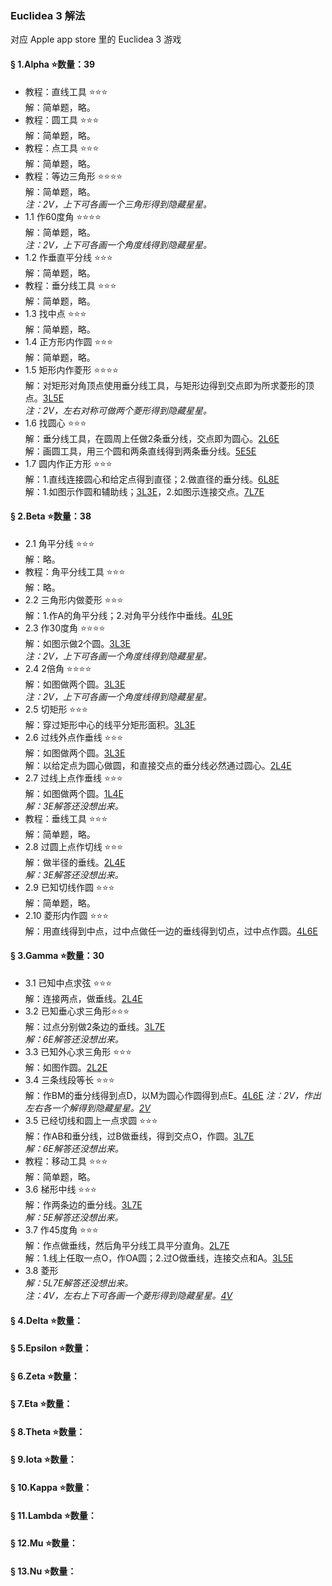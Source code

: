 ### Euclidea 3 解法
对应 Apple app store 里的 Euclidea 3 游戏

#### § 1.Alpha ⭐数量：39
- 教程：直线工具 ⭐⭐⭐  
解：简单题，略。
- 教程：圆工具 ⭐⭐⭐  
解：简单题，略。
- 教程：点工具 ⭐⭐⭐  
解：简单题，略。
- 教程：等边三角形 ⭐⭐⭐⭐  
解：简单题，略。  
_注：2V，上下可各画一个三角形得到隐藏星星。_
- 1.1 作60度角 ⭐⭐⭐⭐  
解：简单题，略。  
_注：2V，上下可各画一个角度线得到隐藏星星。_
- 1.2 作垂直平分线 ⭐⭐⭐  
解：简单题，略。
- 教程：垂分线工具 ⭐⭐⭐  
解：简单题，略。
- 1.3 找中点 ⭐⭐⭐  
解：简单题，略。
- 1.4 正方形内作圆 ⭐⭐⭐  
解：简单题，略。
- 1.5 矩形内作菱形 ⭐⭐⭐⭐  
解：对矩形对角顶点使用垂分线工具，与矩形边得到交点即为所求菱形的顶点。[3L5E](solving/Euclidea3/1.5.png)  
_注：2V，左右对称可做两个菱形得到隐藏星星。_
- 1.6 找圆心 ⭐⭐⭐  
解：垂分线工具，在圆周上任做2条垂分线，交点即为圆心。[2L6E](solving/Euclidea3/1.6.1.png)  
解：画圆工具，用三个圆和两条直线得到两条垂分线。[5E5E](solving/Euclidea3/1.6.2.png)
- 1.7 圆内作正方形 ⭐⭐⭐  
解：1.直线连接圆心和给定点得到直径；2.做直径的垂分线。[6L8E](solving/Euclidea3/1.7.1.png)  
解：1.如图示作圆和辅助线；[3L3E](solving/Euclidea3/1.7.2.1.png)，2.如图示连接交点。[7L7E](solving/Euclidea3/1.7.2.2.png)

#### § 2.Beta ⭐数量：38
- 2.1 角平分线 ⭐⭐⭐  
解：略。
- 教程：角平分线工具 ⭐⭐⭐  
解：略。
- 2.2 三角形内做菱形 ⭐⭐⭐  
解：1.作A的角平分线；2.对角平分线作中垂线。[4L9E](solving/Euclidea3/2.2.png)
- 2.3 作30度角 ⭐⭐⭐⭐    
解：如图示做2个圆。[3L3E](solving/Euclidea3/2.3.png)  
_注：2V，上下可各画一个角度线得到隐藏星星。_
- 2.4 2倍角 ⭐⭐⭐⭐  
解：如图做两个圆。[3L3E](solving/Euclidea3/2.4.png)  
_注：2V，上下可各画一个角度线得到隐藏星星。_
- 2.5 切矩形 ⭐⭐⭐  
解：穿过矩形中心的线平分矩形面积。[3L3E](solving/Euclidea3/2.5.png)
- 2.6 过线外点作垂线 ⭐⭐⭐  
解：如图做两个圆。[3L3E](solving/Euclidea3/2.6.1.png)  
解：以给定点为圆心做圆，和直接交点的垂分线必然通过圆心。[2L4E](solving/Euclidea3/2.6.2.png) 
- 2.7 过线上点作垂线 ⭐⭐⭐  
解：如图做两个圆。[1L4E](solving/Euclidea3/2.7.1.png)  
*解：3E解答还没想出来。*
- 教程：垂线工具 ⭐⭐⭐  
解：简单题，略。
- 2.8 过圆上点作切线 ⭐⭐⭐  
解：做半径的垂线。[2L4E](solving/Euclidea3/2.8.1.png)  
*解：3E解答还没想出来。*
- 2.9 已知切线作圆 ⭐⭐⭐  
解：简单题，略。
- 2.10 菱形内作圆 ⭐⭐⭐  
解：用直线得到中点，过中点做任一边的垂线得到切点，过中点作圆。[4L6E](solving/Euclidea3/2.10.png)

#### § 3.Gamma ⭐数量：30
- 3.1 已知中点求弦 ⭐⭐⭐  
解：连接两点，做垂线。[2L4E](solving/Euclidea3/3.1.png)
- 3.2 已知垂心求三角形⭐⭐⭐  
解：过点分别做2条边的垂线。[3L7E](solving/Euclidea3/3.2.1.png)  
*解：6E解答还没想出来。*
- 3.3 已知外心求三角形 ⭐⭐⭐  
解：如图作圆。[2L2E](solving/Euclidea3/3.3.png)
- 3.4 三条线段等长 ⭐⭐⭐  
解：作BM的垂分线得到点D，以M为圆心作圆得到点E。[4L6E](solving/Euclidea3/3.4.1.png)
_注：2V，作出左右各一个解得到隐藏星星。[2V](solving/Euclidea3/3.4.2.png)_
- 3.5 已经切线和圆上一点求圆 ⭐⭐⭐  
解：作AB和垂分线，过B做垂线，得到交点O，作圆。[3L7E](solving/Euclidea3/3.5.png)  
*解：6E解答还没想出来。*
- 教程：移动工具 ⭐⭐⭐  
解：简单题，略。	
- 3.6 梯形中线 ⭐⭐⭐  
解：作两条边的垂分线。[3L7E](solving/Euclidea3/3.6.png)  
*解：5E解答还没想出来。*
- 3.7 作45度角 ⭐⭐⭐  
解：作点做垂线，然后角平分线工具平分直角。[2L7E](solving/Euclidea3/3.7.1.png)  
解：1.线上任取一点O，作OA圆；2.过O做垂线，连接交点和A。[3L5E](solving/Euclidea3/3.7.2.png)  
- 3.8 菱形  
*解：5L7E解答还没想出来。*  
_注：4V，左右上下可各画一个菱形得到隐藏星星。[4V](solving/Euclidea3/3.8.3.png)_

#### § 4.Delta ⭐数量：	


#### § 5.Epsilon ⭐数量：


#### § 6.Zeta ⭐数量：


#### § 7.Eta ⭐数量：


#### § 8.Theta ⭐数量：


#### § 9.Iota ⭐数量：


#### § 10.Kappa ⭐数量：


#### § 11.Lambda ⭐数量：


#### § 12.Mu ⭐数量：


#### § 13.Nu ⭐数量：


